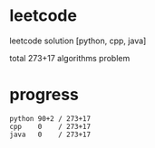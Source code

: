 # leetcode
leetcode solution [python, cpp, java]

total 273+17 algorithms problem
# progress	
	python 90+2 / 273+17
	cpp    0    / 273+17
	java   0    / 273+17
